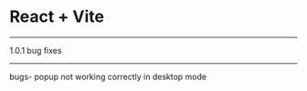 # React + Vite
_______________________________________________
1.0.1
bug fixes
_______________________________________________
bugs- popup not working correctly in desktop mode

